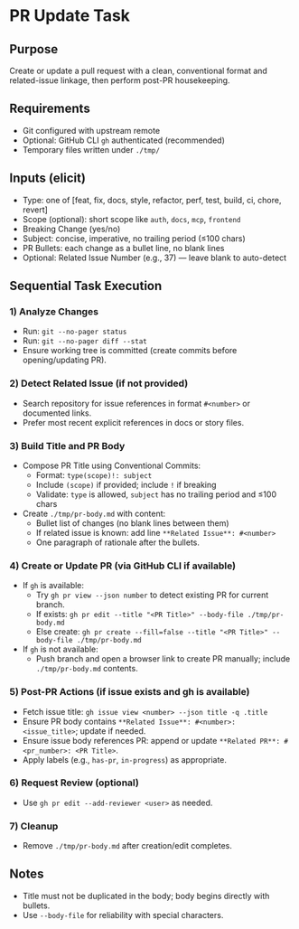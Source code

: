 <!-- Powered by BMAD™ Core -->

# PR Update Task

## Purpose
Create or update a pull request with a clean, conventional format and related-issue linkage, then perform post-PR housekeeping.

## Requirements
- Git configured with upstream remote
- Optional: GitHub CLI `gh` authenticated (recommended)
- Temporary files written under `./tmp/`

## Inputs (elicit)
- Type: one of [feat, fix, docs, style, refactor, perf, test, build, ci, chore, revert]
- Scope (optional): short scope like `auth`, `docs`, `mcp`, `frontend`
- Breaking Change (yes/no)
- Subject: concise, imperative, no trailing period (≤100 chars)
- PR Bullets: each change as a bullet line, no blank lines
- Optional: Related Issue Number (e.g., 37) — leave blank to auto-detect

## Sequential Task Execution

### 1) Analyze Changes
- Run: `git --no-pager status`
- Run: `git --no-pager diff --stat`
- Ensure working tree is committed (create commits before opening/updating PR).

### 2) Detect Related Issue (if not provided)
- Search repository for issue references in format `#<number>` or documented links.
- Prefer most recent explicit references in docs or story files.

### 3) Build Title and PR Body
- Compose PR Title using Conventional Commits:
  - Format: `type(scope)!: subject`
  - Include `(scope)` if provided; include `!` if breaking
  - Validate: `type` is allowed, `subject` has no trailing period and ≤100 chars
- Create `./tmp/pr-body.md` with content:
  - Bullet list of changes (no blank lines between them)
  - If related issue is known: add line `**Related Issue**: #<number>`
  - One paragraph of rationale after the bullets.

### 4) Create or Update PR (via GitHub CLI if available)
- If `gh` is available:
  - Try `gh pr view --json number` to detect existing PR for current branch.
  - If exists: `gh pr edit --title "<PR Title>" --body-file ./tmp/pr-body.md`
  - Else create: `gh pr create --fill=false --title "<PR Title>" --body-file ./tmp/pr-body.md`
- If `gh` is not available:
  - Push branch and open a browser link to create PR manually; include `./tmp/pr-body.md` contents.

### 5) Post-PR Actions (if issue exists and gh is available)
- Fetch issue title: `gh issue view <number> --json title -q .title`
- Ensure PR body contains `**Related Issue**: #<number>: <issue_title>`; update if needed.
- Ensure issue body references PR: append or update `**Related PR**: #<pr_number>: <PR Title>`.
- Apply labels (e.g., `has-pr`, `in-progress`) as appropriate.

### 6) Request Review (optional)
- Use `gh pr edit --add-reviewer <user>` as needed.

### 7) Cleanup
- Remove `./tmp/pr-body.md` after creation/edit completes.

## Notes
- Title must not be duplicated in the body; body begins directly with bullets.
- Use `--body-file` for reliability with special characters.
